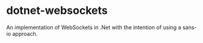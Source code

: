 # dotnet-websockets

An implementation of WebSockets in .Net with the intention
of using a sans-io approach.
